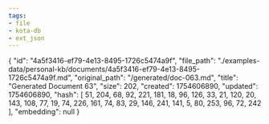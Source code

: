```yaml
---
tags:
- file
- kota-db
- ext_json
---
```

{
  "id": "4a5f3416-ef79-4e13-8495-1726c5474a9f",
  "file_path": "./examples-data/personal-kb/documents/4a5f3416-ef79-4e13-8495-1726c5474a9f.md",
  "original_path": "/generated/doc-063.md",
  "title": "Generated Document 63",
  "size": 202,
  "created": 1754606890,
  "updated": 1754606890,
  "hash": [
    51,
    204,
    68,
    92,
    221,
    181,
    18,
    96,
    126,
    33,
    21,
    120,
    20,
    143,
    108,
    77,
    19,
    74,
    226,
    161,
    74,
    83,
    29,
    146,
    241,
    141,
    5,
    80,
    253,
    96,
    72,
    242
  ],
  "embedding": null
}
